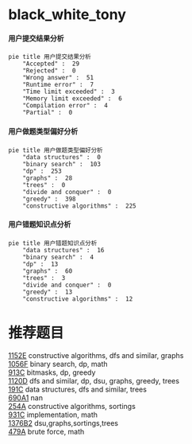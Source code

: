 # black_white_tony

<!-- tabs:start -->



#### **用户提交结果分析**

```mermaid
pie title 用户提交结果分析
    "Accepted" :  29
    "Rejected" :  0
    "Wrong answer" :  51
    "Runtime error" :  7
    "Time limit exceeded" :  3
    "Memory limit exceeded" :  6
    "Compilation error" :  4
    "Partial" :  0
```

#### **用户做题类型偏好分析**

```mermaid
pie title 用户做题类型偏好分析
    "data structures" :  0
    "binary search" :  103
    "dp" :  253
    "graphs" :  28
    "trees" :  0
    "divide and conquer" :  0
    "greedy" :  398
    "constructive algorithms" :  225
```
#### **用户错题知识点分析**

```mermaid
pie title 用户错题知识点分析
    "data structures" :  16
    "binary search" :  4
    "dp" :  13
    "graphs" :  60
    "trees" :  3
    "divide and conquer" :  0
    "greedy" :  13
    "constructive algorithms" :  12
```



<!-- tabs:end -->
# 推荐题目
[1152E](https://codeforces.com/contest/1152/problem/E)		constructive algorithms,
                        dfs and similar,
                        graphs		  
[1056F](https://codeforces.com/contest/1056/problem/F)		binary search,
                        dp,
                        math		  
[913C](https://codeforces.com/contest/913/problem/C)		bitmasks,
                        dp,
                        greedy		  
[1120D](https://codeforces.com/contest/1120/problem/D)		dfs and similar,
                        dp,
                        dsu,
                        graphs,
                        greedy,
                        trees		  
[191C](https://codeforces.com/contest/191/problem/C)		data structures,
                        dfs and similar,
                        trees		  
[690A1](https://codeforces.com/contest/690A/problem/1)		nan		  
[254A](https://codeforces.com/contest/254/problem/A)		constructive algorithms,
                        sortings		  
[931C](https://codeforces.com/contest/931/problem/C)		implementation,
                        math		  
[1376B2](https://codeforces.com/contest/1376B/problem/2)		dsu,graphs,sortings,trees		  
[479A](https://codeforces.com/contest/479/problem/A)		brute force,
                        math		  

